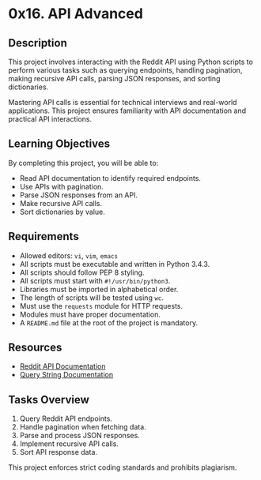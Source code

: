 # 0x16. API Advanced

## Description
This project involves interacting with the Reddit API using Python scripts to perform various tasks such as querying endpoints, handling pagination, making recursive API calls, parsing JSON responses, and sorting dictionaries.

Mastering API calls is essential for technical interviews and real-world applications. This project ensures familiarity with API documentation and practical API interactions.

## Learning Objectives
By completing this project, you will be able to:
- Read API documentation to identify required endpoints.
- Use APIs with pagination.
- Parse JSON responses from an API.
- Make recursive API calls.
- Sort dictionaries by value.

## Requirements
- Allowed editors: `vi`, `vim`, `emacs`
- All scripts must be executable and written in Python 3.4.3.
- All scripts should follow PEP 8 styling.
- All scripts must start with `#!/usr/bin/python3`.
- Libraries must be imported in alphabetical order.
- The length of scripts will be tested using `wc`.
- Must use the `requests` module for HTTP requests.
- Modules must have proper documentation.
- A `README.md` file at the root of the project is mandatory.

## Resources
- [Reddit API Documentation](https://www.reddit.com/dev/api/)
- [Query String Documentation](https://en.wikipedia.org/wiki/Query_string)

## Tasks Overview
1. Query Reddit API endpoints.
2. Handle pagination when fetching data.
3. Parse and process JSON responses.
4. Implement recursive API calls.
5. Sort API response data.

This project enforces strict coding standards and prohibits plagiarism.


